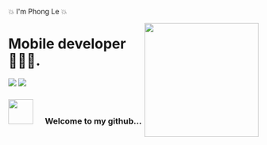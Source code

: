 💥 I'm Phong Le 💥

<img  width="230" align="right" style="max-width:100%;" src="https://media.giphy.com/media/Ll22OhMLAlVDb8UQWe/source.gif"/>

# Mobile developer 👨🏻‍💻. 



<a href="https://www.facebook.com/phongcozyboy"><img src="https://img.shields.io/badge/Facebook-Phong%20Le-blue"/></a> <a href="mailto:hphongug0210@gmail.com"> <img src="https://img.shields.io/badge/Gmail-hphongug0210@gmail.com-red"/></a>

<h3> <a><img width="50" src="https://media.giphy.com/media/uOct4j7gZfW24/source.gif" style="max-width:100%; margin-right: 20px"/> Welcome to my github...</a></h3>
